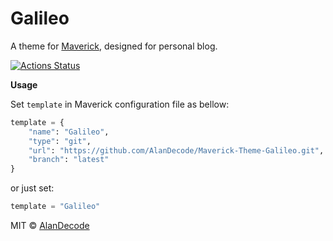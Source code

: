# Galileo

A theme for [Maverick](https://github.com/AlanDecode/Maverick), designed for personal blog.

[![Actions Status](https://github.com/AlanDecode/Maverick-Theme-Galileo/workflows/Build/badge.svg)](https://github.com/AlanDecode/Maverick-Theme-Galileo/actions)

**Usage**

Set `template` in Maverick configuration file as bellow:

```python
template = {
    "name": "Galileo",
    "type": "git",
    "url": "https://github.com/AlanDecode/Maverick-Theme-Galileo.git",
    "branch": "latest"
}
```

or just set:

```python
template = "Galileo"
```

MIT © [AlanDecode](https://github.com/AlanDecode)
